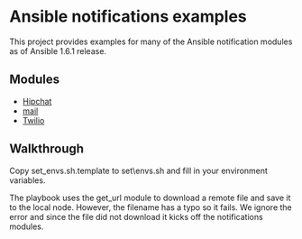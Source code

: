 # Ansible notifications examples
This project provides examples for many of the Ansible notification modules
as of Ansible 1.6.1 release.

## Modules
* <a href="http://docs.ansible.com/hipchat_module.html">Hipchat</a>
* <a href="http://docs.ansible.com/mail_module.html">mail</a>
* <a href="http://docs.ansible.com/twilio_module.html">Twilio</a>

## Walkthrough
Copy set\_envs.sh.template to set\envs.sh and fill in your environment 
variables. 

The playbook uses the get\_url module to download a remote file
and save it to the local node. However, the filename has a typo so it fails.
We ignore the error and since the file did not download it kicks off the 
notifications modules.

